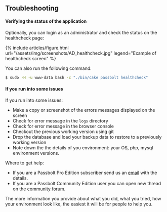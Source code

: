 ## Troubleshooting

#### Verifying the status of the application
Optionally, you can login as an administrator and check the status on the healthcheck page:

{% include articles/figure.html
url="/assets/img/screenshots/AD_healthcheck.jpg"
legend="Example of healthcheck screen"
%}

You can also run the following command:
```bash
$ sudo -H -u www-data bash -c "./bin/cake passbolt healthcheck"
```

#### If you run into some issues

If you run into some issues:
* Make a copy or screenshot of the errors messages displayed on the screen
* Check for error message in the `logs` directory
* Check for error message in the browser console
* Checkout the previous working version using git
* Drop the database and load your backup data to restore to a previously working version
* Note down the the details of you environment: your OS, php, mysql environment versions.

Where to get help:
* If you are a Passbolt Pro Edition subscriber send us an [email](mailto:contact@passbolt.com) with the details.
* If you are a Passbolt Community Edition user you can open new thread on the [community forum](https://community.passbolt.com/c/installation-issues).

The more information you provide about what you did, what you tried, how your environment look like,
the easiest it will be for people to help you.

